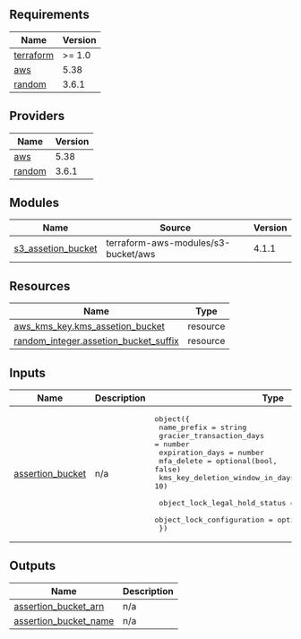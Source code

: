 ## Requirements

| Name | Version |
|------|---------|
| <a name="requirement_terraform"></a> [terraform](#requirement\_terraform) | >= 1.0 |
| <a name="requirement_aws"></a> [aws](#requirement\_aws) | 5.38 |
| <a name="requirement_random"></a> [random](#requirement\_random) | 3.6.1 |

## Providers

| Name | Version |
|------|---------|
| <a name="provider_aws"></a> [aws](#provider\_aws) | 5.38 |
| <a name="provider_random"></a> [random](#provider\_random) | 3.6.1 |

## Modules

| Name | Source | Version |
|------|--------|---------|
| <a name="module_s3_assetion_bucket"></a> [s3\_assetion\_bucket](#module\_s3\_assetion\_bucket) | terraform-aws-modules/s3-bucket/aws | 4.1.1 |

## Resources

| Name | Type |
|------|------|
| [aws_kms_key.kms_assetion_bucket](https://registry.terraform.io/providers/hashicorp/aws/5.38/docs/resources/kms_key) | resource |
| [random_integer.assetion_bucket_suffix](https://registry.terraform.io/providers/hashicorp/random/3.6.1/docs/resources/integer) | resource |

## Inputs

| Name | Description | Type | Default | Required |
|------|-------------|------|---------|:--------:|
| <a name="input_assertion_bucket"></a> [assertion\_bucket](#input\_assertion\_bucket) | n/a | <pre>object({<br>    name_prefix                     = string<br>    gracier_transaction_days        = number<br>    expiration_days                 = number<br>    mfa_delete                      = optional(bool, false)<br>    kms_key_deletion_window_in_days = optional(number, 10)<br><br>    object_lock_legal_hold_status = optional(bool, false)<br>    object_lock_configuration     = optional(any, null)<br>  })</pre> | n/a | yes |

## Outputs

| Name | Description |
|------|-------------|
| <a name="output_assertion_bucket_arn"></a> [assertion\_bucket\_arn](#output\_assertion\_bucket\_arn) | n/a |
| <a name="output_assertion_bucket_name"></a> [assertion\_bucket\_name](#output\_assertion\_bucket\_name) | n/a |
